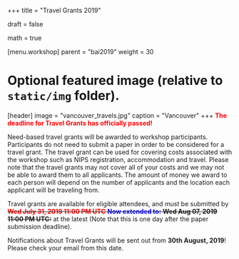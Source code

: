 +++
title = "Travel Grants 2019"

draft = false

math = true

[menu.workshop]
    parent = "bai2019"
    weight = 30


# Optional featured image (relative to `static/img` folder).
[header]
image = "vancouver_travels.jpg"
caption = "Vancouver"
+++
<span style="color:red">__The deadline for Travel Grants has officially passed!__</span>

Need-based travel grants will be awarded to workshop participants. Participants do not need to submit a paper in order to be considered for a travel grant. The travel grant can be used for covering costs associated with the workshop such as NIPS registration, accommodation and travel. Please note that the travel grants may not cover all of your costs and we may not be able to award them to all applicants. The amount of money we award to each person will depend on the number of applicants and the location each applicant will be traveling from.

Travel grants are available for eligible attendees, and _must_ be submitted by ~~<span style="color:red">__Wed July 31, 2019 11:00 PM UTC__</span> <span style="color:blue">__Now extended to:__</span> __Wed Aug 07, 2019 11:00 PM UTC:__~~ at the latest (Note that this is one day after the paper submission deadline).

Notifications about Travel Grants will be sent out from __30th August, 2019__! Please check your email from this date.